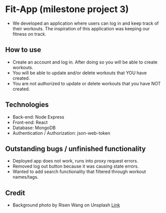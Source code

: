 # Fit-App (milestone project 3)

- We developed an application where users can log in and keep track of their workouts. The inspiration of this application was keeping our fitness on track.

## How to use
- Create an account and log in. After doing so you will be able to create workouts.
- You will be able to update and/or delete workouts that YOU have created.
- You are not authorized to update or delete workouts that you have NOT created.

## Technologies
- Back-end: Node Express
- Front-end: React
- Database: MongoDB
- Authentication / Authorization: json-web-token

## Outstanding bugs / unfinished functionality
- Deployed app does not work, runs into proxy request errors.
- Removed log out button because it was causing state errors.
- Wanted to add search functionality that filtered through workout names/tags.

## Credit
- Background photo by Risen Wang on Unsplash [Link](https://unsplash.com/@risennnnn?utm_source=unsplash&utm_medium=referral&utm_content=creditCopyText)